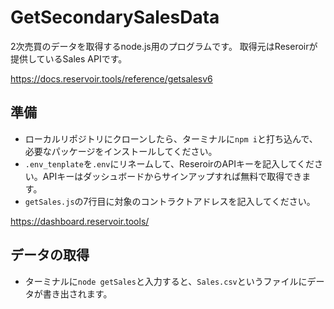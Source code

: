 # GetSecondarySalesData
2次売買のデータを取得するnode.js用のプログラムです。
取得元はReseroirが提供しているSales APIです。

https://docs.reservoir.tools/reference/getsalesv6

## 準備
- ローカルリポジトリにクローンしたら、ターミナルに```npm i```と打ち込んで、必要なパッケージをインストールしてください。
- ```.env_tenplate```を```.env```にリネームして、ReseroirのAPIキーを記入してください。APIキーはダッシュボードからサインアップすれば無料で取得できます。
- ```getSales.js```の7行目に対象のコントラクトアドレスを記入してください。

https://dashboard.reservoir.tools/

## データの取得
- ターミナルに```node getSales```と入力すると、```Sales.csv```というファイルにデータが書き出されます。
